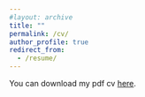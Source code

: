 ```yaml
---
#layout: archive
title: ""
permalink: /cv/
author_profile: true
redirect_from:
  - /resume/
---
```


You can download my pdf cv [here](https://joshzyj.github.io/files/zhang-vita.pdf).
